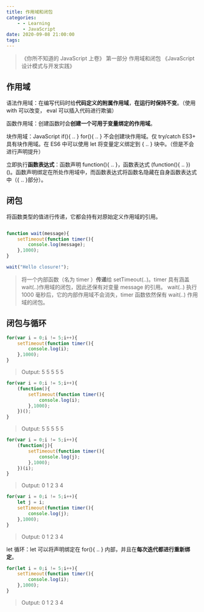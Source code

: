```yaml
---
title: 作用域和闭包
categories:
    - - Learning
      - JavaScript
date: 2020-09-08 21:00:00
tags:
---
```


> 《你所不知道的 JavaScript 上卷》 第一部分 作用域和闭包
> 《JavaScript 设计模式与开发实践》

## 作用域

语法作用域：在编写代码时给**代码定义的附属作用域**，**在运行时保持不变**。（使用 with 可以改变， eval 可以插入代码进行欺骗）

函数作用域：创建函数时会**创建一个可用于变量绑定的作用域**。

块作用域：JavaScript if(){ .. } for(){ .. } 不会创建块作用域。仅 try/catch ES3+ 具有块作用域。在 ES6 中可以使用 let 将变量定义绑定到 { .. } 块中。（但是不会进行声明提升）

立即执行**函数表达式**：函数声明 function(){ .. }，函数表达式 (function(){ .. })()。函数声明绑定在所处作用域中，而函数表达式将函数名隐藏在自身函数表达式中（{ .. }部分）。

## 闭包

将函数类型的值进行传递，它都会持有对原始定义作用域的引用。

```JavaScript

function wait(message){
    setTimeout(function timer(){
        console.log(message);
    },1000);
}

wait("Hello closure!");
```

> 将一个内部函数（名为 timer ）**传递**给 setTimeout(..)。timer 具有涵盖 wait(..)作用域的闭包，因此还保有对变量 message 的引用。
> wait(..) 执行 1000 毫秒后，它的内部作用域不会消失，timer 函数依然保有 wait(..) 作用域的闭包。

## 闭包与循环

```JavaScript
for(var i = 0;i != 5;i++){
    setTimeout(function timer(){
        console.log(i);
    },1000);
}
```

> Output: 5 5 5 5 5

```JavaScript
for(var i = 0;i != 5;i++){
    (function(){
        setTimeout(function timer(){
            console.log(i);
        },1000);
    })();
}
```

> Output: 5 5 5 5 5

```JavaScript
for(var i = 0;i != 5;i++){
    (function(j){
        setTimeout(function timer(){
            console.log(j);
        },1000);
    })(i);
}
```

> Output: 0 1 2 3 4

```JavaScript
for(var i = 0;i != 5;i++){
    let j = i;
    setTimeout(function timer(){
        console.log(j);
    },1000);
}
```

> Output: 0 1 2 3 4

let 循环：let 可以将声明绑定在 for(){ .. } 内部，并且在**每次迭代都进行重新绑定**。

```JavaScript
for(let i = 0;i != 5;i++){
    setTimeout(function timer(){
        console.log(i);
    },1000);
}
```

> Output: 0 1 2 3 4
